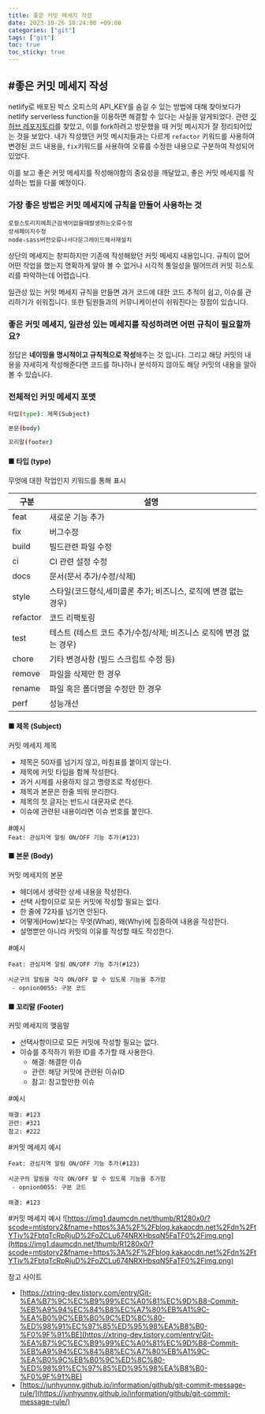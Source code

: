 ```yaml
---
title: 좋은 커밋 메세지 작성
date: 2023-10-26 18:24:00 +09:00
categories: ["git"]
tags: ["git"]
toc: true
toc_sticky: true
---
```


## #좋은 커밋 메세지 작성

netlify로 배포된 박스 오피스의 API_KEY를 숨길 수 있는 방법에 대해 찾아보다가 netlify serverless function을 이용하면 해결할 수 있다는 사실을 알게되었다. 관련 [깃허브 레포지토리](https://github.com/bigsaigon333/hide-api-key-with-serverless-functions)를 찾았고, 이를 fork하려고 방문했을 때 커밋 메시지가 잘 정리되어있는 것을 보았다. 내가 작성했던 커밋 메시지들과는 다르게 `refactor` 키워드를 사용하여 변경된 코드 내용을, `fix`키워드를 사용하여 오류를 수정한 내용으로 구분하여 작성되어있었다.

이를 보고 좋은 커밋 메세지를 작성해야함의 중요성을 깨달았고, 좋은 커밋 메세지를 작성하는 법을 다룰 예정이다.

### 가장 좋은 방법은 커밋 메세지에 규칙을 만들어 사용하는 것

`로컬스토리지에최근검색어없을때발생하는오류수정`  
`상세페이지수정`  
`node-sass버전오류나서다운그레이드해서재설치`

상단의 메세지는 창피하지만 기존에 작성해왔던 커밋 메세지 내용입니다. 규칙이 없어 어떤 작업을 했는지 명확하게 알아 볼 수 없거나 시각적 통일성을 떨어뜨려 커밋 히스토리를 파악하는데 어렵습니다.

일관성 있는 커밋 메세지 규칙을 만들면 과거 코드에 대한 코드 추적이 쉽고, 이슈를 관리하기가 쉬워집니다. 또한 팀원들과의 커뮤니케이션이 쉬워진다는 장점이 있습니다.

### 좋은 커밋 메세지, 일관성 있는 메세지를 작성하려면 어떤 규칙이 필요할까요?

정답은 **네이밍을 명시적이고 규칙적으로 작성**해주는 것 입니다. 그리고 해당 커밋의 내용을 자세히게 작성해준다면 코드를 하나하나 분석하지 않아도 해당 커밋의 내용을 알아볼 수 있습니다.

### 전체적인 커밋 메세지 포맷

```bash
타입(type): 제목(Subject)

본문(body)

꼬리말(footer)
```

#### ■ 타입 (type)

무엇에 대한 작업인지 키워드를 통해 표시

| 구분     | 설명                                                                |
| -------- | ------------------------------------------------------------------- |
| feat     | 새로운 기능 추가                                                    |
| fix      | 버그수정                                                            |
| build    | 빌드관련 파일 수정                                                  |
| ci       | CI 관련 설정 수정                                                   |
| docs     | 문서(문서 추가/수정/삭제)                                           |
| style    | 스타일(코드형식,세미콜론 추가; 비즈니스, 로직에 변경 없는 경우)     |
| refactor | 코드 리팩토링                                                       |
| test     | 테스트 (테스트 코드 추가/수정/삭제; 비즈니스 로직에 변경 없는 경우) |
| chore    | 기타 변경사항 (빌드 스크립트 수정 등)                               |
| remove   | 파일을 삭제만 한 경우                                               |
| rename   | 파일 혹은 폴더명을 수정만 한 경우                                   |
| perf     | 성능개선                                                            |

#### ■ 제목 (Subject)

커밋 메세지 제목

- 제목은 50자를 넘기지 않고, 마침표를 붙이지 않는다.
- 제목에 커밋 타입을 함께 작성한다.
- 과거 시제를 사용하지 않고 명령조로 작성한다.
- 제목과 본문은 한줄 띄워 분리한다.
- 제목의 첫 글자는 반드시 대문자로 쓴다.
- 이슈에 관련된 내용이라면 이슈 번호를 붙인다.

#예시  
`Feat: 관심지역 알림 ON/OFF 기능 추가(#123)`

#### ■ 본문 (Body)

커밋 메세지의 본문

- 헤더에서 생략한 상세 내용을 작성한다.
- 선택 사항이므로 모든 커밋에 작성할 필요는 없다.
- 한 줄에 72자를 넘기면 안된다.
- 어떻게(How)보다는 무엇(What), 왜(Why)에 집중하여 내용을 작성한다.
- 설명뿐만 아니라 커밋의 이유를 작성할 때도 작성한다.

#예시

```
Feat: 관심지역 알림 ON/OFF 기능 추가(#123)

시군구의 알림을 각각 ON/OFF 할 수 있도록 기능을 추가함
 - opnion0055: 구분 코드
```

#### ■ 꼬리말 (Footer)

커밋 메세지의 맺음말

- 선택사항이므로 모든 커밋에 작성할 필요는 없다.
- 이슈를 추적하기 위한 ID를 추가할 때 사용한다.
  - 해결: 해결한 이슈
  - 관련: 해당 커밋에 관련된 이슈ID
  - 참고: 참고할만한 이슈

#예시

```
해결: #123
관련: #321
참고: #222
```

#커밋 메세지 예시

```
Feat: 관심지역 알림 ON/OFF 기능 추가(#123)

시군구의 알림을 각각 ON/OFF 할 수 있도록 기능을 추가함
 - opnion0055: 구분 코드

해결: #123
```

#커밋 메세지 예시
![https://img1.daumcdn.net/thumb/R1280x0/?scode=mtistory2&fname=https%3A%2F%2Fblog.kakaocdn.net%2Fdn%2FtYTiv%2FbtqTcRpRjuD%2FoZCLu674NRXHbsqN5FaTF0%2Fimg.png](https://img1.daumcdn.net/thumb/R1280x0/?scode=mtistory2&fname=https%3A%2F%2Fblog.kakaocdn.net%2Fdn%2FtYTiv%2FbtqTcRpRjuD%2FoZCLu674NRXHbsqN5FaTF0%2Fimg.png)

참고 사이트

- [https://xtring-dev.tistory.com/entry/Git-%EA%B7%9C%EC%B9%99%EC%A0%81%EC%9D%B8-Commit-%EB%A9%94%EC%84%B8%EC%A7%80%EB%A1%9C-%EA%B0%9C%EB%B0%9C%ED%8C%80-%ED%98%91%EC%97%85%ED%95%98%EA%B8%B0-%F0%9F%91%BE](https://xtring-dev.tistory.com/entry/Git-%EA%B7%9C%EC%B9%99%EC%A0%81%EC%9D%B8-Commit-%EB%A9%94%EC%84%B8%EC%A7%80%EB%A1%9C-%EA%B0%9C%EB%B0%9C%ED%8C%80-%ED%98%91%EC%97%85%ED%95%98%EA%B8%B0-%F0%9F%91%BE)
- [https://junhyunny.github.io/information/github/git-commit-message-rule/](https://junhyunny.github.io/information/github/git-commit-message-rule/)
